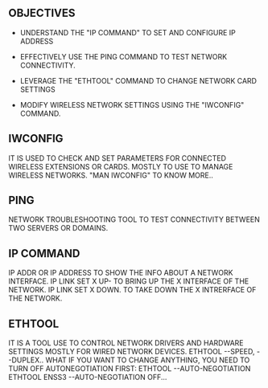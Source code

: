 OBJECTIVES
--
- UNDERSTAND THE "IP COMMAND" TO SET AND CONFIGURE IP ADDRESS
 
- EFFECTIVELY USE THE PING COMMAND TO TEST NETWORK CONNECTIVITY.
 
- LEVERAGE THE "ETHTOOL" COMMAND TO CHANGE NETWORK CARD SETTINGS
 
- MODIFY WIRELESS NETWORK SETTINGS USING THE "IWCONFIG" COMMAND.

IWCONFIG
--
IT IS USED TO CHECK AND SET PARAMETERS FOR CONNECTED WIRELESS EXTENSIONS OR CARDS. MOSTLY TO USE TO MANAGE WIRELESS NETWORKS.
"MAN IWCONFIG" TO KNOW MORE..

PING
--
NETWORK TROUBLESHOOTING TOOL TO TEST CONNECTIVITY BETWEEN TWO SERVERS OR DOMAINS.

IP COMMAND
--
IP ADDR OR IP ADDRESS TO SHOW THE INFO ABOUT A NETWORK INTERFACE.
IP LINK SET X UP- TO BRING UP THE X INTERFACE OF THE NETWORK.
IP LINK SET X DOWN. TO TAKE DOWN THE X INTRERFACE OF THE NETWORK.

ETHTOOL
--
IT IS A TOOL USE TO CONTROL NETWORK DRIVERS AND HARDWARE SETTINGS MOSTLY FOR WIRED NETWORK DEVICES.
ETHTOOL <INTERFACE> --SPEED, --DUPLEX..
 WHAT IF YOU WANT TO CHANGE ANYTHING, YOU NEED TO TURN OFF AUTONEGOTIATION FIRST:
 ETHTOOL <INTERFACE> --AUTO-NEGOTIATION <VALUE>
 ETHTOOL ENSS3 --AUTO-NEGOTIATION OFF...
